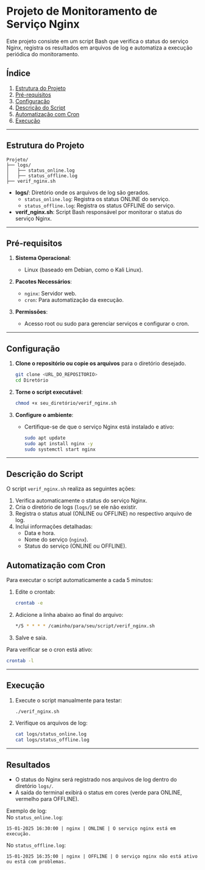 # Projeto de Monitoramento de Serviço Nginx  

Este projeto consiste em um script Bash que verifica o status do serviço Nginx, registra os resultados em arquivos de log e automatiza a execução periódica do monitoramento.

## Índice  
1. [Estrutura do Projeto](#estrutura-do-projeto)  
2. [Pré-requisitos](#pré-requisitos)  
3. [Configuração](#configuração)  
4. [Descrição do Script](#descrição-do-script)  
5. [Automatização com Cron](#automatização-com-cron)  
6. [Execução](#execução)  

---

## Estrutura do Projeto  

```plaintext
Projeto/
├── logs/
│   ├── status_online.log
│   ├── status_offline.log
├── verif_nginx.sh
```

- **logs/**: Diretório onde os arquivos de log são gerados.  
  - `status_online.log`: Registra os status ONLINE do serviço.  
  - `status_offline.log`: Registra os status OFFLINE do serviço.  
- **verif_nginx.sh**: Script Bash responsável por monitorar o status do serviço Nginx.

---

## Pré-requisitos  

1. **Sistema Operacional**:  
   - Linux (baseado em Debian, como o Kali Linux).  

2. **Pacotes Necessários**:  
   - `nginx`: Servidor web.  
   - `cron`: Para automatização da execução.  

3. **Permissões**:  
   - Acesso root ou sudo para gerenciar serviços e configurar o cron.

---

## Configuração  

1. **Clone o repositório ou copie os arquivos** para o diretório desejado.  
   ```bash
   git clone <URL_DO_REPOSITORIO>
   cd Diretório
   ```

2. **Torne o script executável**:  
   ```bash
   chmod +x seu_diretório/verif_nginx.sh
   ```

3. **Configure o ambiente**:  
   - Certifique-se de que o serviço Nginx está instalado e ativo:  
     ```bash
     sudo apt update
     sudo apt install nginx -y
     sudo systemctl start nginx
     ```

---

## Descrição do Script  

O script `verif_nginx.sh` realiza as seguintes ações:  
1. Verifica automaticamente o status do serviço Nginx.  
2. Cria o diretório de logs (`logs/`) se ele não existir.  
3. Registra o status atual (ONLINE ou OFFLINE) no respectivo arquivo de log.  
4. Inclui informações detalhadas:  
   - Data e hora.  
   - Nome do serviço (`nginx`).  
   - Status do serviço (ONLINE ou OFFLINE).  

## Automatização com Cron  

Para executar o script automaticamente a cada 5 minutos:  

1. Edite o crontab:  
   ```bash
   crontab -e
   ```

2. Adicione a linha abaixo ao final do arquivo:  
   ```bash
   */5 * * * * /caminho/para/seu/script/verif_nginx.sh
   ```

3. Salve e saia.  

Para verificar se o cron está ativo:  
```bash
crontab -l
```

---

## Execução  

1. Execute o script manualmente para testar:  
   ```bash
   ./verif_nginx.sh
   ```

2. Verifique os arquivos de log:  
   ```bash
   cat logs/status_online.log
   cat logs/status_offline.log
   ```

---

## Resultados  

- O status do Nginx será registrado nos arquivos de log dentro do diretório `logs/`.  
- A saída do terminal exibirá o status em cores (verde para ONLINE, vermelho para OFFLINE).  

Exemplo de log:  
No `status_online.log`:
```plaintext
15-01-2025 16:30:00 | nginx | ONLINE | O serviço nginx está em execução.
```

No `status_offline.log`:
```plaintext
15-01-2025 16:35:00 | nginx | OFFLINE | O serviço nginx não está ativo ou está com problemas.
```  
